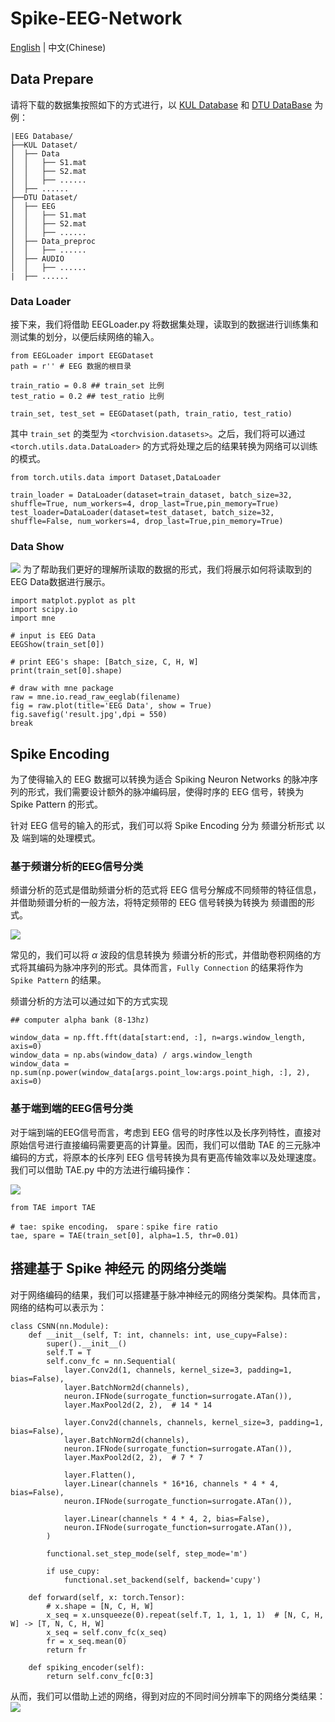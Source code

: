 
# Spike-EEG-Network

[English](README.md) | 中文(Chinese)
## Data Prepare

请将下载的数据集按照如下的方式进行，以 [KUL Database](https://zenodo.org/records/4004271) 和 [DTU DataBase](https://zenodo.org/records/1199011) 为例：
```
|EEG Database/
├──KUL Dataset/
│  ├── Data
│  │   ├── S1.mat
│  │   ├── S2.mat
│  │   ├── ......
│  ├── ......
├──DTU Dataset/
│  ├── EEG
│  │   ├── S1.mat
│  │   ├── S2.mat
│  │   ├── ......
│  ├── Data_preproc
│  │   ├── ......
│  ├── AUDIO
│  │   ├── ......
|  ├── ......
```

### Data Loader

接下来，我们将借助 EEGLoader.py 将数据集处理，读取到的数据进行训练集和测试集的划分，以便后续网络的输入。
```
from EEGLoader import EEGDataset
path = r'' # EEG 数据的根目录

train_ratio = 0.8 ## train_set 比例
test_ratio = 0.2 ## test_ratio 比例

train_set, test_set = EEGDataset(path, train_ratio, test_ratio)
```

其中 ```train_set``` 的类型为 ```<torchvision.datasets>```。之后，我们将可以通过 ```<torch.utils.data.DataLoader>``` 的方式将处理之后的结果转换为网络可以训练的模式。

```
from torch.utils.data import Dataset,DataLoader

train_loader = DataLoader(dataset=train_dataset, batch_size=32, shuffle=True, num_workers=4, drop_last=True,pin_memory=True)
test_loader=DataLoader(dataset=test_dataset, batch_size=32, shuffle=False, num_workers=4, drop_last=True,pin_memory=True)
```

### Data Show

![](EEGShow.png)
为了帮助我们更好的理解所读取的数据的形式，我们将展示如何将读取到的EEG Data数据进行展示。
```
import matplot.pyplot as plt
import scipy.io
import mne

# input is EEG Data
EEGShow(train_set[0])

# print EEG's shape: [Batch_size, C, H, W] 
print(train_set[0].shape)

# draw with mne package
raw = mne.io.read_raw_eeglab(filename)
fig = raw.plot(title='EEG Data', show = True)
fig.savefig('result.jpg',dpi = 550)
break
```

## Spike Encoding

为了使得输入的 EEG 数据可以转换为适合 Spiking Neuron Networks 的脉冲序列的形式，我们需要设计额外的脉冲编码层，使得时序的 EEG 信号，转换为 Spike Pattern 的形式。

针对 EEG 信号的输入的形式，我们可以将 Spike Encoding 分为 频谱分析形式 以及 端到端的处理模式。

### 基于频谱分析的EEG信号分类
频谱分析的范式是借助频谱分析的范式将 EEG 信号分解成不同频带的特征信息，并借助频谱分析的一般方法，将特定频带的 EEG 信号转换为转换为 频谱图的形式。

![](EEGNetwork.png)

常见的，我们可以将 $\alpha$ 波段的信息转换为 频谱分析的形式，并借助卷积网络的方式将其编码为脉冲序列的形式。具体而言，```Fully Connection``` 的结果将作为 ```Spike Pattern``` 的结果。

频谱分析的方法可以通过如下的方式实现

```
## computer alpha bank (8-13hz)

window_data = np.fft.fft(data[start:end, :], n=args.window_length, axis=0)
window_data = np.abs(window_data) / args.window_length
window_data = np.sum(np.power(window_data[args.point_low:args.point_high, :], 2), axis=0)
```

### 基于端到端的EEG信号分类

对于端到端的EEG信号而言，考虑到 EEG 信号的时序性以及长序列特性，直接对原始信号进行直接编码需要更高的计算量。因而，我们可以借助 TAE 的三元脉冲编码的方式，将原本的长序列 EEG 信号转换为具有更高传输效率以及处理速度。我们可以借助 TAE.py 中的方法进行编码操作：

![](TAE.png)
```
from TAE import TAE

# tae: spike encoding， spare：spike fire ratio
tae, spare = TAE(train_set[0], alpha=1.5, thr=0.01)
```

## 搭建基于 Spike 神经元 的网络分类端

对于网络编码的结果，我们可以搭建基于脉冲神经元的网络分类架构。具体而言，网络的结构可以表示为：

```
class CSNN(nn.Module):
    def __init__(self, T: int, channels: int, use_cupy=False):
        super().__init__()
        self.T = T
        self.conv_fc = nn.Sequential(
            layer.Conv2d(1, channels, kernel_size=3, padding=1, bias=False),
            layer.BatchNorm2d(channels),
            neuron.IFNode(surrogate_function=surrogate.ATan()),
            layer.MaxPool2d(2, 2),  # 14 * 14

            layer.Conv2d(channels, channels, kernel_size=3, padding=1, bias=False),
            layer.BatchNorm2d(channels),
            neuron.IFNode(surrogate_function=surrogate.ATan()),
            layer.MaxPool2d(2, 2),  # 7 * 7

            layer.Flatten(),
            layer.Linear(channels * 16*16, channels * 4 * 4, bias=False),
            neuron.IFNode(surrogate_function=surrogate.ATan()),

            layer.Linear(channels * 4 * 4, 2, bias=False),
            neuron.IFNode(surrogate_function=surrogate.ATan()),
        )

        functional.set_step_mode(self, step_mode='m')

        if use_cupy:
            functional.set_backend(self, backend='cupy')

    def forward(self, x: torch.Tensor):
        # x.shape = [N, C, H, W]
        x_seq = x.unsqueeze(0).repeat(self.T, 1, 1, 1, 1)  # [N, C, H, W] -> [T, N, C, H, W]
        x_seq = self.conv_fc(x_seq)
        fr = x_seq.mean(0)
        return fr

    def spiking_encoder(self):
        return self.conv_fc[0:3]
```
从而，我们可以借助上述的网络，得到对应的不同时间分辨率下的网络分类结果：
![](table.png)

